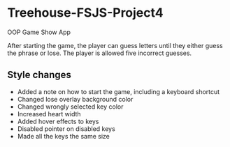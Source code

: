 # Treehouse-FSJS-Project4
OOP Game Show App

After starting the game, the player can guess letters until they either guess the phrase or lose. The player is allowed five incorrect guesses.

## Style changes
- Added a note on how to start the game, including a keyboard shortcut
- Changed lose overlay background color
- Changed wrongly selected key color
- Increased heart width
- Added hover effects to keys
- Disabled pointer on disabled keys
- Made all the keys the same size
